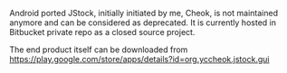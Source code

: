 Android ported JStock, initially initiated by me, Cheok, is not maintained anymore and can be considered as deprecated. It is currently hosted in Bitbucket private repo as a closed source project.

The end product itself can be downloaded from https://play.google.com/store/apps/details?id=org.yccheok.jstock.gui
